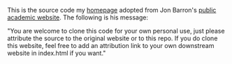 This is the source code my [homepage](https://ankur-deka.github.io/) adopted from Jon Barron's [public academic website](https://jonbarron.info/). The following is his message:

"You are welcome to clone this code for your own personal use, just please attribute the source to the original website or to this repo. If you do clone this website, feel free to add an attribution link to your own downstream website in index.html if you want."
